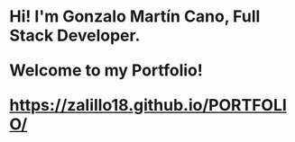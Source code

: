  <h1> Hi! I'm Gonzalo Martín Cano, Full Stack Developer.

Welcome to my Portfolio!

https://zalillo18.github.io/PORTFOLIO/

